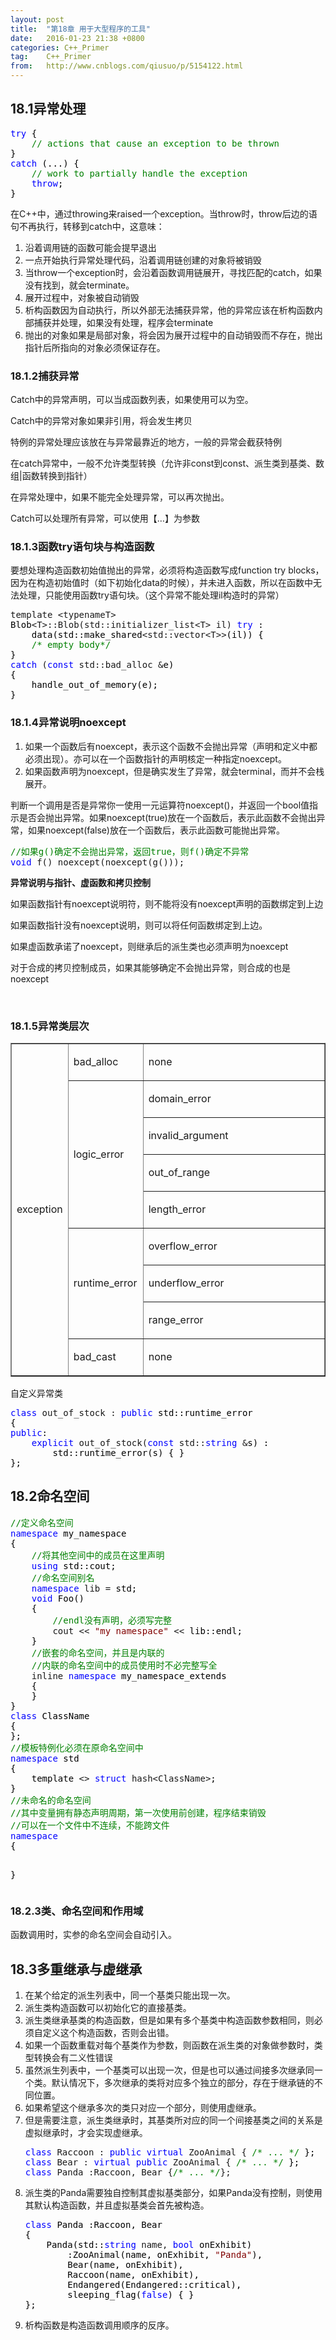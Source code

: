 ```yaml
---
layout: post
title:  "第18章 用于大型程序的工具"
date:   2016-01-23 21:38 +0800
categories: C++_Primer
tag:    C++_Primer
from:   http://www.cnblogs.com/qiusuo/p/5154122.html
---
```

<h2><span lang="EN-US">18.1异常处理</span></h2>
<div class="cnblogs_code">
<pre><span style="color: #0000ff;">try</span><span style="color: #000000;"> {
    </span><span style="color: #008000;">//</span><span style="color: #008000;"> actions that cause an exception to be thrown</span>
<span style="color: #000000;">}
</span><span style="color: #0000ff;">catch</span><span style="color: #000000;"> (...) {
    </span><span style="color: #008000;">//</span><span style="color: #008000;"> work to partially handle the exception</span>
    <span style="color: #0000ff;">throw</span><span style="color: #000000;">;
}</span></pre>
</div>
<p>在C++中，通过throwing来raised一个exception。当throw时，throw后边的语句不再执行，转移到catch中，这意味：</p>
<ol>
<li>沿着调用链的函数可能会提早退出</li>
<li>一点开始执行异常处理代码，沿着调用链创建的对象将被销毁</li>
<li>当throw一个exception时，会沿着函数调用链展开，寻找匹配的catch，如果没有找到，就会terminate。</li>
<li>展开过程中，对象被自动销毁</li>
<li>析构函数因为自动执行，所以外部无法捕获异常，他的异常应该在析构函数内部捕获并处理，如果没有处理，程序会terminate</li>
<li>抛出的对象如果是局部对象，将会因为展开过程中的自动销毁而不存在，抛出指针后所指向的对象必须保证存在。</li>
</ol>
<h3>18.1.2捕获异常</h3>
<p>Catch中的异常声明，可以当成函数列表，如果使用可以为空。</p>
<p>Catch中的异常对象如果非引用，将会发生拷贝</p>
<p>特例的异常处理应该放在与异常最靠近的地方，一般的异常会截获特例</p>
<p>在catch异常中，一般不允许类型转换（允许非const到const、派生类到基类、数组|函数转换到指针）</p>
<p>在异常处理中，如果不能完全处理异常，可以再次抛出。</p>
<p>Catch可以处理所有异常，可以使用【&hellip;】为参数</p>
<h3>18.1.3函数try语句块与构造函数</h3>
<p>要想处理构造函数初始值抛出的异常，必须将构造函数写成function try blocks，因为在构造初始值时（如下初始化data的时候），并未进入函数，所以在函数中无法处理，只能使用函数try语句块。（这个异常不能处理il构造时的异常）</p>
<div class="cnblogs_code">
<pre>template &lt;typenameT&gt;<span style="color: #000000;">
Blob</span>&lt;T&gt;::Blob(std::initializer_list&lt;T&gt; il) <span style="color: #0000ff;">try</span><span style="color: #000000;"> :
    data(std::make_shared</span>&lt;std::vector&lt;T&gt;&gt;<span style="color: #000000;">(il)) {
    </span><span style="color: #008000;">/*</span><span style="color: #008000;"> empty body</span><span style="color: #008000;">*/</span><span style="color: #000000;">
}
</span><span style="color: #0000ff;">catch</span> (<span style="color: #0000ff;">const</span> std::bad_alloc &amp;<span style="color: #000000;">e) 
{
    handle_out_of_memory(e);
}</span></pre>
</div>
<h3>18.1.4异常说明noexcept</h3>
<ol>
<li>如果一个函数后有noexcept，表示这个函数不会抛出异常（声明和定义中都必须出现）。亦可以在一个函数指针的声明核定一种指定noexcept。</li>
<li>如果函数声明为noexcept，但是确实发生了异常，就会terminal，而并不会栈展开。</li>
</ol>
<p>判断一个调用是否是异常你一使用一元运算符noexcept()，并返回一个bool值指示是否会抛出异常。如果noexcept(true)放在一个函数后，表示此函数不会抛出异常，如果noexcept(false)放在一个函数后，表示此函数可能抛出异常。</p>
<div class="cnblogs_code">
<pre><span style="color: #008000;">//</span><span style="color: #008000;">如果g()确定不会抛出异常，返回true，则f()确定不异常</span>
<span style="color: #0000ff;">void</span> f() noexcept(noexcept(g()));</pre>
</div>
<p><strong>异常说明与指针、虚函数和拷贝控制</strong></p>
<p>如果函数指针有noexcept说明符，则不能将没有noexcept声明的函数绑定到上边</p>
<p>如果函数指针没有noexcept说明，则可以将任何函数绑定到上边。</p>
<p>如果虚函数承诺了noexcept，则继承后的派生类也必须声明为noexcept</p>
<p>对于合成的拷贝控制成员，如果其能够确定不会抛出异常，则合成的也是noexcept</p>
<p>&nbsp;</p>
<h3>18.1.5异常类层次</h3>
<table border="1" cellspacing="0" cellpadding="0">
<tbody>
<tr>
<td rowspan="9" width="73">
<p>exception</p>
</td>
<td width="104">
<p>bad_alloc</p>
</td>
<td width="391">
<p>none</p>
</td>
</tr>
<tr>
<td rowspan="4" width="104">
<p>logic_error</p>
</td>
<td width="391">
<p>domain_error</p>
</td>
</tr>
<tr>
<td width="391">
<p>invalid_argument</p>
</td>
</tr>
<tr>
<td width="391">
<p>out_of_range</p>
</td>
</tr>
<tr>
<td width="391">
<p>length_error</p>
</td>
</tr>
<tr>
<td rowspan="3" width="104">
<p>runtime_error</p>
</td>
<td width="391">
<p>overflow_error</p>
</td>
</tr>
<tr>
<td width="391">
<p>underflow_error</p>
</td>
</tr>
<tr>
<td width="391">
<p>range_error</p>
</td>
</tr>
<tr>
<td width="104">
<p>bad_cast</p>
</td>
<td width="391">
<p>none</p>
</td>
</tr>
</tbody>
</table>
<p>自定义异常类</p>
<div class="cnblogs_code">
<pre><span style="color: #0000ff;">class</span> out_of_stock : <span style="color: #0000ff;">public</span><span style="color: #000000;"> std::runtime_error 
{
</span><span style="color: #0000ff;">public</span><span style="color: #000000;">:
    </span><span style="color: #0000ff;">explicit</span> out_of_stock(<span style="color: #0000ff;">const</span> std::<span style="color: #0000ff;">string</span> &amp;<span style="color: #000000;">s) :
        std::runtime_error(s) { }
};</span></pre>
</div>
<h2><span lang="EN-US">18.2命名空间</span></h2>
<div class="cnblogs_code">
<pre><span style="color: #008000;">//</span><span style="color: #008000;">定义命名空间</span>
<span style="color: #0000ff;">namespace</span><span style="color: #000000;"> my_namespace
{
    </span><span style="color: #008000;">//</span><span style="color: #008000;">将其他空间中的成员在这里声明</span>
    <span style="color: #0000ff;">using</span><span style="color: #000000;"> std::cout;
    </span><span style="color: #008000;">//</span><span style="color: #008000;">命名空间别名</span>
    <span style="color: #0000ff;">namespace</span> lib =<span style="color: #000000;"> std;
    </span><span style="color: #0000ff;">void</span><span style="color: #000000;"> Foo()
    {
        </span><span style="color: #008000;">//</span><span style="color: #008000;">endl没有声明，必须写完整</span>
        cout &lt;&lt; <span style="color: #800000;">"</span><span style="color: #800000;">my namespace</span><span style="color: #800000;">"</span> &lt;&lt;<span style="color: #000000;"> lib::endl;
    }
    </span><span style="color: #008000;">//</span><span style="color: #008000;">嵌套的命名空间，并且是内联的
    </span><span style="color: #008000;">//</span><span style="color: #008000;">内联的命名空间中的成员使用时不必完整写全</span>
    inline <span style="color: #0000ff;">namespace</span><span style="color: #000000;"> my_namespace_extends
    {
    }
}
</span><span style="color: #0000ff;">class</span><span style="color: #000000;"> ClassName
{
};
</span><span style="color: #008000;">//</span><span style="color: #008000;">模板特例化必须在原命名空间中</span>
<span style="color: #0000ff;">namespace</span><span style="color: #000000;"> std
{
    template </span>&lt;&gt; <span style="color: #0000ff;">struct</span> hash&lt;ClassName&gt;<span style="color: #000000;">;
}
</span><span style="color: #008000;">//</span><span style="color: #008000;">未命名的命名空间
</span><span style="color: #008000;">//</span><span style="color: #008000;">其中变量拥有静态声明周期，第一次使用前创建，程序结束销毁
</span><span style="color: #008000;">//</span><span style="color: #008000;">可以在一个文件中不连续，不能跨文件</span>
<span style="color: #0000ff;">namespace</span><span style="color: #000000;">
{

}</span></pre>
</div>
<h3>18.2.3类、命名空间和作用域</h3>
<p>函数调用时，实参的命名空间会自动引入。</p>
<h2>18.3多重继承与虚继承</h2>
<ol>
<li>在某个给定的派生列表中，同一个基类只能出现一次。</li>
<li>派生类构造函数可以初始化它的直接基类。</li>
<li>派生类继承基类的构造函数，但是如果有多个基类中构造函数参数相同，则必须自定义这个构造函数，否则会出错。</li>
<li>如果一个函数重载对每个基类作为参数，则函数在派生类的对象做参数时，类型转换会有二义性错误</li>
<li>虽然派生列表中，一个基类可以出现一次，但是也可以通过间接多次继承同一个类。默认情况下，多次继承的类将对应多个独立的部分，存在于继承链的不同位置。</li>
<li>如果希望这个继承多次的类只对应一个部分，则使用虚继承。</li>
<li>但是需要注意，派生类继承时，其基类所对应的同一个间接基类之间的关系是虚拟继承时，才会实现虚继承。
<div class="cnblogs_code">
<pre><span style="color: #0000ff;">class</span> Raccoon : <span style="color: #0000ff;">public</span> <span style="color: #0000ff;">virtual</span> ZooAnimal { <span style="color: #008000;">/*</span><span style="color: #008000;"> ... </span><span style="color: #008000;">*/</span><span style="color: #000000;"> };
</span><span style="color: #0000ff;">class</span> Bear : <span style="color: #0000ff;">virtual</span> <span style="color: #0000ff;">public</span> ZooAnimal { <span style="color: #008000;">/*</span><span style="color: #008000;"> ... </span><span style="color: #008000;">*/</span><span style="color: #000000;"> };
</span><span style="color: #0000ff;">class</span> Panda :Raccoon, Bear {<span style="color: #008000;">/*</span><span style="color: #008000;"> ... </span><span style="color: #008000;">*/</span>};</pre>
</div>
</li>
<li>派生类的Panda需要独自控制其虚拟基类部分，如果Panda没有控制，则使用其默认构造函数，并且虚拟基类会首先被构造。
<div class="cnblogs_code">
<pre><span style="color: #0000ff;">class</span><span style="color: #000000;"> Panda :Raccoon, Bear
{
    Panda(std::</span><span style="color: #0000ff;">string</span> name, <span style="color: #0000ff;">bool</span><span style="color: #000000;"> onExhibit)
        :ZooAnimal(name, onExhibit, </span><span style="color: #800000;">"</span><span style="color: #800000;">Panda</span><span style="color: #800000;">"</span><span style="color: #000000;">),
        Bear(name, onExhibit),
        Raccoon(name, onExhibit),
        Endangered(Endangered::critical),
        sleeping_flag(</span><span style="color: #0000ff;">false</span><span style="color: #000000;">) { }
};</span></pre>
</div>
</li>
<li>析构函数是构造函数调用顺序的反序。</li>
</ol>
